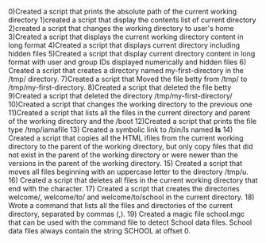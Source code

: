 0)Created a script that prints the absolute path of the current working directory
1)created a script that display the contents list of current directory
2)created a script that changes the working directory to user's home
3)Created a script that displays the current working directory content in long format
4)Created a script that displays current directory including hidden files
5)Created a script that display current directory content in long format with user and group IDs displayed numerically and hidden files
6) Created a script that creates a directory named my-first-directory in the /tmp/ directory.
7)Created a script that Moved the file betty from /tmp/ to /tmp/my-first-directory.
8)Created a script that deleted the file betty
9)Created a script that deleted the directory /tmp/my-first-directory/
10)Created a script that changes the working directory to the previous one
11)Created a script that lists all the files in the current directory and parent of the working directory and the /boot
12)Created a script that prints the file type /tmp/iamafile
13) Created a symbolic link to /bin/ls named __ls__
14) Created a script that copies all the HTML ifiles from the current working directory to the parent of the working directory, but only copy files that did not exist in the parent of the working directory or were newer than the versions in the parent of the working directory.
15) Created a script that moves all files beginning with an uppercase letter to the directory /tmp/u.
16) Created a script that deletes all files in the current working directory that end with the character.
17) Created a script that creates the directories welcome/, welcome/to/ and welcome/to/school in the current directory.
18) Wrote a command that lists all the files and directories of the current directory, separated by commas (,).
19) Created a magic file school.mgc that can be used with the command file to detect School data files. School data files always contain the string SCHOOL at offset 0.
